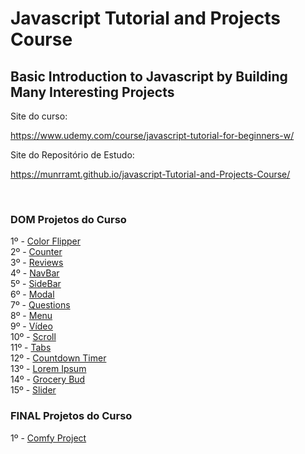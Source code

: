 # Javascript Tutorial and Projects Course
##  Basic Introduction to Javascript by Building Many Interesting Projects 

Site do curso:

https://www.udemy.com/course/javascript-tutorial-for-beginners-w/

Site do Repositório de Estudo:

https://munrramt.github.io/javascript-Tutorial-and-Projects-Course/

<br>

### DOM Projetos do Curso

1º - [Color Flipper](https://munrramt.github.io/javascript-Tutorial-and-Projects-Course/tree/master/secao-06/1-color-flipper/minhaSolucao/index.html)<br>
2º - [Counter](https://munrramt.github.io/javascript-Tutorial-and-Projects-Course/tree/master/secao-06/2-counter/minhaSolucao/index.html)<br>
3º - [Reviews](https://munrramt.github.io/javascript-Tutorial-and-Projects-Course/tree/master/secao-06/3-reviews/minhaSolucao/index.html)<br>
4º - [NavBar](https://munrramt.github.io/javascript-Tutorial-and-Projects-Course/tree/master/secao-06/4-navbar/minhaSolucaoindex.html)<br>
5º - [SideBar](https://munrramt.github.io/javascript-Tutorial-and-Projects-Course/tree/master/secao-06/5-sidebar/minhaSolucao/index.html)<br>
6º - [Modal](https://munrramt.github.io/javascript-Tutorial-and-Projects-Course/tree/master/secao-06/6-modal/minhaSolucao/index.html)<br>
7º - [Questions](https://munrramt.github.io/javascript-Tutorial-and-Projects-Course/tree/master/secao-06/7-questions/minhaSolucao/index.html)<br>
8º - [Menu](https://munrramt.github.io/javascript-Tutorial-and-Projects-Course/tree/master/secao-06/8-menu/minhaSolucao/index.html)<br>
9º - [Vídeo](https://munrramt.github.io/javascript-Tutorial-and-Projects-Course/tree/master/secao-06/9-video/minhaSolucao/index.html)<br>
10º - [Scroll](https://munrramt.github.io/javascript-Tutorial-and-Projects-Course/tree/master/secao-06/10-scroll/minhaSolucaoindex.html)<br>
11º - [Tabs](https://munrramt.github.io/javascript-Tutorial-and-Projects-Course/tree/master/secao-06/11-tabs/minhaSolucao/index.html)<br>
12º - [Countdown Timer](https://munrramt.github.io/javascript-Tutorial-and-Projects-Course/tree/master/secao-06/12-countdown-timer/minhaSolucao/index.html)<br>
13º - [Lorem Ipsum](https://munrramt.github.io/javascript-Tutorial-and-Projects-Course/tree/master/secao-06/13-lorem-ipsum/minhaSolucao/index.html)<br>
14º - [Grocery Bud](https://munrramt.github.io/javascript-Tutorial-and-Projects-Course/tree/master/secao-06/14-grocery-bud/minhaSolucao/index.html)<br>
15º - [Slider](https://munrramt.github.io/javascript-Tutorial-and-Projects-Course/tree/master/secao-06/15-slider/minhaSolucao/index.html)<br>

### FINAL Projetos do Curso

1º - [Comfy Project](https://munrramt.github.io/javascript-Tutorial-and-Projects-Course/tree/master/secao-17/comfy-project/index.html)<br>
